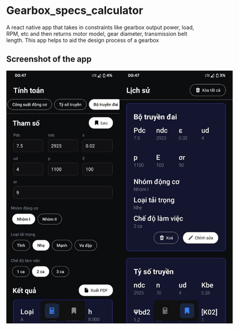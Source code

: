 # Gearbox_specs_calculator
A react native app that takes in constraints like gearbox output power, load, RPM, etc and then returns motor model, gear diameter, transmission belt length. This app helps to aid the design process of a gearbox

## Screenshot of the app

<div style="display: flex; justify-content: space-between;">
  <img src="screenshots/calculation_screen.jpg" alt="Calculation tab" width="300"/>
  <img src="screenshots/bookmark_screen.jpg" alt="Bookmark tab" width="300"/>
</div>